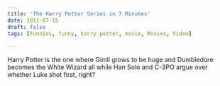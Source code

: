 ```yaml
---
title: 'The Harry Potter Series in 7 Minutes'
date: 2011-07-15
draft: false
tags: [Funnies, funny, harry potter, movie, Movies, Video]

---
```


Harry Potter is the one where Gimli grows to be huge and Dumbledore becomes the White Wizard all while Han Solo and C-3PO argue over whether Luke shot first, right?